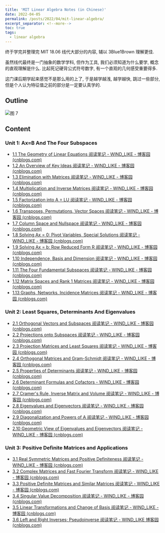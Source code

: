 ```yaml
---
title: 'MIT Linear Algebra Notes (in Chinese)'
date: 2022-04-05
permalink: /posts/2022/04/mit-linear-algebra/
excerpt_separator: <!--more-->
toc: true
tags:
  - linear algebra
---
```


终于学完并整理完 MIT 18.06 线代大部分的内容, 辅以 3Blue1Brown 理解更佳.

虽然线代最终是一门抽象的数学学科, 但作为工具, 我们必须知道为什么要学, 概念的直观理解是什么. 比起死记硬背公式符号数字, 有一个直观的几何感受重要得多.

<!--more-->

这门课后期学起来感觉不是那么用的上了, 于是越学越浅, 越学越快, 跳过一些部分, 但是个人认为特征值之前的部分是一定要认真学的.

## Outline

<img alt="图 7" src="https://cdn.jsdelivr.net/gh/Wind2375like/I-m_Ghost/img/a61775d930ab2f74ecee9ff5b795fbab2efd0838c6a9701a80d010e96cbcca15.svg" />

## Content

### Unit 1: Ax=B And The Four Subspaces

- [1.1 The Geometry of Linear Equations 阅读笔记 - WIND_LIKE - 博客园 (cnblogs.com)](https://www.cnblogs.com/wind2375like/p/15813777.html)
- [1.2 An Overview of Key Ideas 阅读笔记 - WIND_LIKE - 博客园 (cnblogs.com)](https://www.cnblogs.com/wind2375like/p/15813813.html)
- [1.3 Elimination with Matrices 阅读笔记 - WIND_LIKE - 博客园 (cnblogs.com)](https://www.cnblogs.com/wind2375like/p/15815093.html)
- [1.4 Multiplication and Inverse Matrices 阅读笔记 - WIND_LIKE - 博客园 (cnblogs.com)](https://www.cnblogs.com/wind2375like/p/15924819.html)
- [1.5 Factorization into A = LU 阅读笔记 - WIND_LIKE - 博客园 (cnblogs.com)](https://www.cnblogs.com/wind2375like/p/15924821.html)
- [1.6 Transposes, Permutations, Vector Spaces 阅读笔记 - WIND_LIKE - 博客园 (cnblogs.com)](https://www.cnblogs.com/wind2375like/p/15924837.html)
- [1.7 Column Space and Nullspace 阅读笔记 - WIND_LIKE - 博客园 (cnblogs.com)](https://www.cnblogs.com/wind2375like/p/15924847.html)
- [1.8 Solving Ax = 0: Pivot Variables, Special Solutions 阅读笔记 - WIND_LIKE - 博客园 (cnblogs.com)](https://www.cnblogs.com/wind2375like/p/15924853.html)
- [1.9 Solving Ax = b: Row Reduced Form R 阅读笔记 - WIND_LIKE - 博客园 (cnblogs.com)](https://www.cnblogs.com/wind2375like/p/15924859.html)
- [1.10 Independence, Basis and Dimension 阅读笔记 - WIND_LIKE - 博客园 (cnblogs.com)](https://www.cnblogs.com/wind2375like/p/15924864.html)
- [1.11 The Four Fundamental Subspaces 阅读笔记 - WIND_LIKE - 博客园 (cnblogs.com)](https://www.cnblogs.com/wind2375like/p/15924872.html)
- [1.12 Matrix Spaces and Rank 1 Matrices 阅读笔记 - WIND_LIKE - 博客园 (cnblogs.com)](https://www.cnblogs.com/wind2375like/p/16145188.html)
- [1.13 Graphs, Networks, Incidence Matrices 阅读笔记 - WIND_LIKE - 博客园 (cnblogs.com)](https://www.cnblogs.com/wind2375like/p/16145201.html)

### Unit 2: Least Squares, Determinants And Eigenvalues

- [2.1 Orthogonal Vectors and Subspaces 阅读笔记 - WIND_LIKE - 博客园 (cnblogs.com)](https://www.cnblogs.com/wind2375like/p/16145213.html)
- [2.2 Projections onto Subspaces 阅读笔记 - WIND_LIKE - 博客园 (cnblogs.com)](https://www.cnblogs.com/wind2375like/p/16145216.html)
- [2.3 Projection Matrices and Least Squares 阅读笔记 - WIND_LIKE - 博客园 (cnblogs.com)](https://www.cnblogs.com/wind2375like/p/16145221.html)
- [2.4 Orthogonal Matrices and Gram-Schmidt 阅读笔记 - WIND_LIKE - 博客园 (cnblogs.com)](https://www.cnblogs.com/wind2375like/p/16145233.html)
- [2.5 Properties of Determinants 阅读笔记 - WIND_LIKE - 博客园 (cnblogs.com)](https://www.cnblogs.com/wind2375like/p/16145240.html)
- [2.6 Determinant Formulas and Cofactors - WIND_LIKE - 博客园 (cnblogs.com)](https://www.cnblogs.com/wind2375like/p/16145243.html)
- [2.7 Cramer's Rule, Inverse Matrix and Volume 阅读笔记 - WIND_LIKE - 博客园 (cnblogs.com)](https://www.cnblogs.com/wind2375like/p/16145250.html)
- [2.8 Eigenvalues and Eigenvectors 阅读笔记 - WIND_LIKE - 博客园 (cnblogs.com)](https://www.cnblogs.com/wind2375like/p/16145254.html)
- [2.9 Diagonalization and Powers of A 阅读笔记 - WIND_LIKE - 博客园 (cnblogs.com)](https://www.cnblogs.com/wind2375like/p/16145261.html)
- [2.10 Geometric View of Eigenvalues and Eigenvectors 阅读笔记 - WIND_LIKE - 博客园 (cnblogs.com)](https://www.cnblogs.com/wind2375like/p/16145268.html)

### Unit 3: Positive Definite Matrices and Applications

- [3.1 Real Symmetric Matrices and Positive Definiteness 阅读笔记 - WIND_LIKE - 博客园 (cnblogs.com)](https://www.cnblogs.com/wind2375like/p/16145275.html)
- [3.2 Complex Matrices and Fast Fourier Transform 阅读笔记 - WIND_LIKE - 博客园 (cnblogs.com)](https://www.cnblogs.com/wind2375like/p/16145278.html)
- [3.3 Positive Definite Matrices and Similar Matrices 阅读笔记 - WIND_LIKE - 博客园 (cnblogs.com)](https://www.cnblogs.com/wind2375like/p/16145279.html)
- [3.4 Singular Value Decomposition 阅读笔记 - WIND_LIKE - 博客园 (cnblogs.com)](https://www.cnblogs.com/wind2375like/p/16145282.html)
- [3.5 Linear Transformations and Change of Basis 阅读笔记 - WIND_LIKE - 博客园 (cnblogs.com)](https://www.cnblogs.com/wind2375like/p/16145292.html)
- [3.6 Left and Right Inverses; Pseudoinverse 阅读笔记 - WIND_LIKE 博客园 (cnblogs.com)](https://www.cnblogs.com/wind2375like/p/16145351.html)

<script src="https://utteranc.es/client.js"
    repo="Wind-2375-like/Wind-2375-like.github.io"
    issue-term="pathname"
    theme="github-light"
    crossorigin="anonymous"
    async>
</script>
